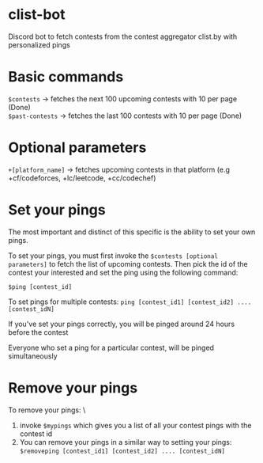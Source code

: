# clist-bot
Discord bot to fetch contests from the contest aggregator clist.by with personalized pings 

# Basic commands 
``$contests`` -> fetches the next 100 upcoming contests with 10 per page (Done) \
``$past-contests`` -> fetches the last 100 contests with 10 per page (Done) 

# Optional parameters 
``+[platform_name]`` -> fetches upcoming contests in that platform (e.g +cf/codeforces, +lc/leetcode, +cc/codechef)  

# Set your pings 
The most important and distinct of this specific is the ability to set your own pings. 

To set your pings, you must first invoke the ``$contests [optional parameters]`` to fetch the list of upcoming contests. Then pick the id of the contest your interested and set the ping using the following command: 

``$ping [contest_id]`` 

To set pings for multiple contests:
``ping [contest_id1] [contest_id2] .... [contest_idN]``

If you've set your pings correctly, you will be pinged around 24 hours before the contest

Everyone who set a ping for a particular contest, will be pinged simultaneously 

# Remove your pings 
To remove your pings: \ 
1) invoke ``$mypings`` which gives you a list of all your contest pings with the contest id 
2) You can remove your pings in a similar way to setting your pings: ``$removeping [contest_id1] [contest_id2] .... [contest_idN]``
